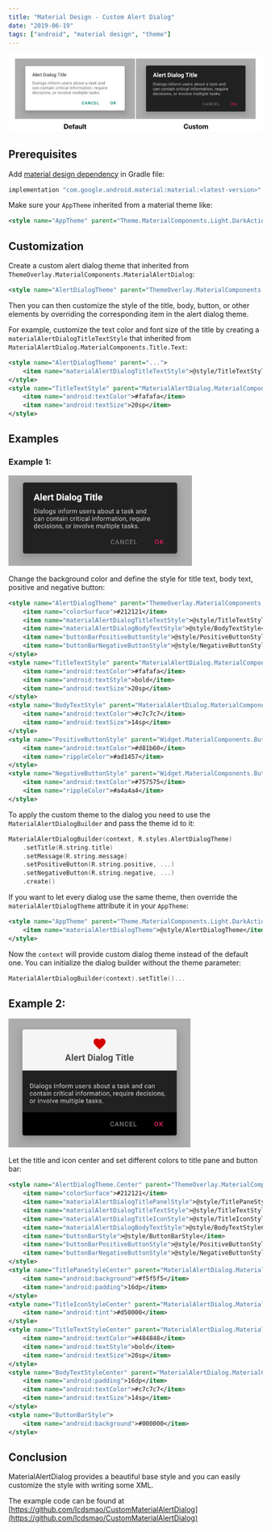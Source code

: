 ```yaml
---
title: "Material Design - Custom Alert Dialog"
date: "2019-06-19"
tags: ["android", "material design", "theme"]
---
```


![image](1.png)

## Prerequisites

Add [material design dependency](https://mvnrepository.com/artifact/com.google.android.material/material) in Gradle file:

```gradle
implementation "com.google.android.material:material:<latest-version>"
```

Make sure your `AppTheme` inherited from a material theme like:

```xml
<style name="AppTheme" parent="Theme.MaterialComponents.Light.DarkActionBar">
```

## Customization

Create a custom alert dialog theme that inherited from `ThemeOverlay.MaterialComponents.MaterialAlertDialog`:

```xml
<style name="AlertDialogTheme" parent="ThemeOverlay.MaterialComponents.MaterialAlertDialog"></style>
```

Then you can then customize the style of the title, body, button, or other elements by overriding the corresponding item in the alert dialog theme.

For example, customize the text color and font size of the title by creating a `materialAlertDialogTitleTextStyle` that inherited from `MaterialAlertDialog.MaterialComponents.Title.Text`:

```xml
<style name="AlertDialogTheme" parent="...">
    <item name="materialAlertDialogTitleTextStyle">@style/TitleTextStyle</item>
</style>
<style name="TitleTextStyle" parent="MaterialAlertDialog.MaterialComponents.Title.Text">
    <item name="android:textColor">#fafafa</item>
    <item name="android:textSize">20sp</item>
</style>
```

## Examples

### Example 1:

![image](2.png)

Change the background color and define the style for title text, body text, positive and negative button:

```xml
<style name="AlertDialogTheme" parent="ThemeOverlay.MaterialComponents.MaterialAlertDialog">
    <item name="colorSurface">#212121</item>
    <item name="materialAlertDialogTitleTextStyle">@style/TitleTextStyle</item>
    <item name="materialAlertDialogBodyTextStyle">@style/BodyTextStyle</item>
    <item name="buttonBarPositiveButtonStyle">@style/PositiveButtonStyle</item>
    <item name="buttonBarNegativeButtonStyle">@style/NegativeButtonStyle</item>
</style>
<style name="TitleTextStyle" parent="MaterialAlertDialog.MaterialComponents.Title.Text">
    <item name="android:textColor">#fafafa</item>
    <item name="android:textStyle">bold</item>
    <item name="android:textSize">20sp</item>
</style>
<style name="BodyTextStyle" parent="MaterialAlertDialog.MaterialComponents.Body.Text">
    <item name="android:textColor">#c7c7c7</item>
    <item name="android:textSize">14sp</item>
</style>
<style name="PositiveButtonStyle" parent="Widget.MaterialComponents.Button.TextButton.Dialog">
    <item name="android:textColor">#d81b60</item>
    <item name="rippleColor">#ad1457</item>
</style>
<style name="NegativeButtonStyle" parent="Widget.MaterialComponents.Button.TextButton.Dialog">
    <item name="android:textColor">#757575</item>
    <item name="rippleColor">#a4a4a4</item>
</style>
```

To apply the custom theme to the dialog you need to use the `MaterialAlertDialogBuilder` and pass the theme id to it:

```kotlin
MaterialAlertDialogBuilder(context, R.styles.AlertDialogTheme)
    .setTitle(R.string.title)
    .setMessage(R.string.message)
    .setPositiveButton(R.string.positive, ...)
    .setNegativeButton(R.string.negative, ...)
    .create()
```

If you want to let every dialog use the same theme, then override the `materialAlertDialogTheme` attribute it in your `AppTheme`:

```xml
<style name="AppTheme" parent="Theme.MaterialComponents.Light.DarkActionBar">
    <item name="materialAlertDialogTheme">@style/AlertDialogTheme</item>
</style>
```

Now the `context` will provide custom dialog theme instead of the default one.
You can initialize the dialog builder without the theme parameter:

```kotlin
MaterialAlertDialogBuilder(context).setTitle()...
```

## Example 2:

![image](3.png)

Let the title and icon center and set different colors to title pane and button bar:

```xml
<style name="AlertDialogTheme.Center" parent="ThemeOverlay.MaterialComponents.MaterialAlertDialog">
    <item name="colorSurface">#212121</item>
    <item name="materialAlertDialogTitlePanelStyle">@style/TitlePaneStyleCenter</item>
    <item name="materialAlertDialogTitleTextStyle">@style/TitleTextStyleCenter</item>
    <item name="materialAlertDialogTitleIconStyle">@style/TitleIconStyleCenter</item>
    <item name="materialAlertDialogBodyTextStyle">@style/BodyTextStyleCenter</item>
    <item name="buttonBarStyle">@style/ButtonBarStyle</item>
    <item name="buttonBarPositiveButtonStyle">@style/PositiveButtonStyle</item>
    <item name="buttonBarNegativeButtonStyle">@style/NegativeButtonStyle</item>
</style>
<style name="TitlePaneStyleCenter" parent="MaterialAlertDialog.MaterialComponents.Title.Panel.CenterStacked">
    <item name="android:background">#f5f5f5</item>
    <item name="android:padding">16dp</item>
</style>
<style name="TitleIconStyleCenter" parent="MaterialAlertDialog.MaterialComponents.Title.Icon.CenterStacked">
    <item name="android:tint">#d50000</item>
</style>
<style name="TitleTextStyleCenter" parent="MaterialAlertDialog.MaterialComponents.Title.Text.CenterStacked">
    <item name="android:textColor">#484848</item>
    <item name="android:textStyle">bold</item>
    <item name="android:textSize">20sp</item>
</style>
<style name="BodyTextStyleCenter" parent="MaterialAlertDialog.MaterialComponents.Body.Text">
    <item name="android:padding">16dp</item>
    <item name="android:textColor">#c7c7c7</item>
    <item name="android:textSize">14sp</item>
</style>
<style name="ButtonBarStyle">
    <item name="android:background">#000000</item>
</style>
```

## Conclusion

MaterialAlertDialog provides a beautiful base style and you can easily customize the style with writing some XML.

The example code can be found at [https://github.com/lcdsmao/CustomMaterialAlertDialog](https://github.com/lcdsmao/CustomMaterialAlertDialog)
